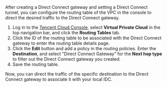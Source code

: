 After creating a Direct Connect gateway and setting a Direct Connect tunnel, you can configure the routing table of the VPC in the console to direct the desired traffic to the Direct Connect gateway.
1. Log in to the [Tencent Cloud Console](https://console.cloud.tencent.com/), select **Virtual Private Cloud** in the top navigation bar, and click the **Routing Tables** tab.
2. Click the ID of the routing table to be associated with the Direct Connect gateway to enter the routing table details page.
3. Click the **Edit** button and add a policy in the routing policies. Enter the **Destination**, and select "Direct Connect Gateway" for the **Next hop type** to filter out the Direct Connect gateway you created.
4. Save the routing table.

Now, you can direct the traffic of the specific destination to the Direct Connect gateway to associate it with your local IDC.

